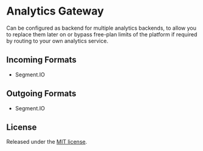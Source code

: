 # Analytics Gateway

Can be configured as backend for multiple analytics backends, to allow you to replace them later on or bypass free-plan limits of the platform if required by routing to your own analytics service.

## Incoming Formats

- Segment.IO

## Outgoing Formats

- Segment.IO

## License

Released under the [MIT license](./LICENSE).
